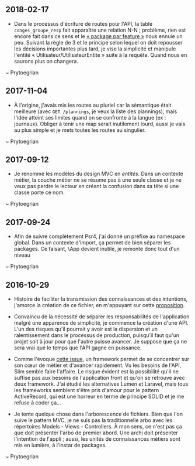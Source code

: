 ## 2018-02-17
* Dans le processus d'écriture de routes pour l'API, la table `conges_groupe_resp` fait apparaître une relation N-N ; problème, rien est encore fait dans ce sens et le [« package par feature »](http://www.codingthearchitecture.com/2015/03/08/package_by_component_and_architecturally_aligned_testing.html) nous ennuie un peu. Suivant la règle de 3 et le principe selon lequel on doit repousser les décisions importantes plus tard, je vise la simplicité et manipule l'entité « Utilisateur/UtilisateurEntite » suite à la requête. Quand nous en saurons plus on changera.

~ Prytoegrian

## 2017-11-04
* À l'origine, j'avais mis les routes au pluriel car la sémantique était meilleure (avec `GET /plannings`, je veux la liste des plannings), mais l'idée atteint ses limites quand on se confronte à la langue (ex : journaux). Obliger à tenir une map serait inutilement lourd, aussi je vais au plus simple et je mets toutes les routes au singulier.

~ Prytoegrian

## 2017-09-12

* Je renomme les modèles du design MVC en *entités*. Dans un contexte métier, la couche métier ne se résume pas à une seule classe et je ne veux pas perdre le lecteur en créant la confusion dans sa tête si une classe porte ce nom.

~ Prytoegrian


## 2017-09-24

* Afin de suivre complètement Psr4, j'ai donné un préfixe au namespace global. Dans un contexte d'import, ça permet de bien séparer les packages. Ce faisant, \App devient inutile, je remonte donc tout d'un niveau

~ Prytoegrian

## 2016-10-29

* Histoire de faciliter la transmission des connaissances et des intentions, j'amorce la création de ce fichier, en m'appuyant sur cette [proposition](http://akazlou.com/posts/2015-11-09-every-project-should-have-decisions.html).

* Convaincu de la nécessité de séparer les responsabilités de l'application malgré une apparence de simplicité, je commence la création d'une API.
L'un des risques qu'il pourrait y avoir est la dispersion et un ralentissement dans le processus de production,
puisqu'il faut qu'un projet soit à jour pour que l'autre puisse avancer.
Je suppose que ça ne sera vrai que le temps que l'API gagne en puissance.

* Comme l'évoque [cette issue](https://github.com/wouldsmina/Libertempo/issues/134), un framework permet de se concentrer sur son cœur de métier et d'avancer rapidement.
Vu les besoins de l'API, Slim semble faire l'affaire. Le risque évident est la possibilité qu'il ne suffise pas aux besoins de l'application front
et qu'on se retrouve avec deux framework.
J'ai étudié les alternatives Lumen et Laravel, mais tous les frameworks semblent s'être pris d'amour pour le pattern ActiveRecord,
qui est une horreur en terme de principe SOLID et je me refuse à coder ça...

* Je tente quelque chose dans l'arborescence de fichiers.
Bien que l'on suive le pattern MVC, je ne suis pas la traditionnelle arbo avec les répertoires Models - Views - Controllers. À mon sens,
ce n'est pas ça que doit présenter l'arbo de premier abord. Une archi doit présenter l'intention de l'appli ; aussi, les unités de connaissances métiers sont mis en lumière, à l'instar de packages.

~ Prytoegrian
